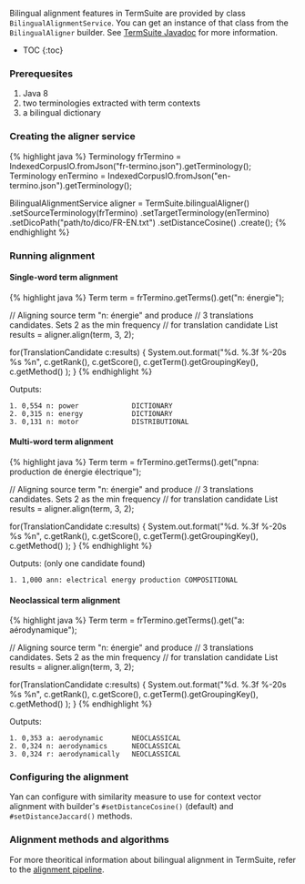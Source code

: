 Bilingual alignment features in TermSuite are provided by class `BilingualAlignmentService`. You can get an instance of that class from the `BilingualAligner` builder. See [TermSuite Javadoc](http://www.javadoc.io/doc/fr.univ-nantes.termsuite/termsuite-core/{{site.termsuite.version}}) for more information.  

* TOC
{:toc}

### Prerequesites

 1. Java 8
 1. two terminologies extracted with term contexts
 1. a bilingual dictionary


### Creating the aligner service


{% highlight java %}
Terminology frTermino = IndexedCorpusIO.fromJson("fr-termino.json").getTerminology();
Terminology enTermino = IndexedCorpusIO.fromJson("en-termino.json").getTerminology();

BilingualAlignmentService aligner = TermSuite.bilingualAligner()
    .setSourceTerminology(frTermino)
    .setTargetTerminology(enTermino)
    .setDicoPath("path/to/dico/FR-EN.txt")
    .setDistanceCosine()
    .create();
{% endhighlight %}


### Running alignment

#### Single-word term alignment

{% highlight java %}
Term term = frTermino.getTerms().get("n: énergie");

// Aligning source term "n: énergie" and produce
// 3 translations candidates. Sets 2 as the min frequency
// for translation candidate
List<TranslationCandidate> results = aligner.align(term, 3, 2);

for(TranslationCandidate c:results) {
  System.out.format("%d. %.3f %-20s %s %n",
      c.getRank(),
      c.getScore(),
      c.getTerm().getGroupingKey(),
      c.getMethod()
      );
}
{% endhighlight %}

Outputs:

```
1. 0,554 n: power             DICTIONARY
2. 0,315 n: energy            DICTIONARY
3. 0,131 n: motor             DISTRIBUTIONAL
```

#### Multi-word term alignment

{% highlight java %}
Term term = frTermino.getTerms().get("npna: production de énergie électrique");

// Aligning source term "n: énergie" and produce
// 3 translations candidates. Sets 2 as the min frequency
// for translation candidate
List<TranslationCandidate> results = aligner.align(term, 3, 2);

for(TranslationCandidate c:results) {
  System.out.format("%d. %.3f %-20s %s %n",
      c.getRank(),
      c.getScore(),
      c.getTerm().getGroupingKey(),
      c.getMethod()
      );
}
{% endhighlight %}

Outputs: (only one candidate found)

```
1. 1,000 ann: electrical energy production COMPOSITIONAL
```


#### Neoclassical term alignment

{% highlight java %}
Term term = frTermino.getTerms().get("a: aérodynamique");

// Aligning source term "n: énergie" and produce
// 3 translations candidates. Sets 2 as the min frequency
// for translation candidate
List<TranslationCandidate> results = aligner.align(term, 3, 2);

for(TranslationCandidate c:results) {
  System.out.format("%d. %.3f %-20s %s %n",
      c.getRank(),
      c.getScore(),
      c.getTerm().getGroupingKey(),
      c.getMethod()
      );
}
{% endhighlight %}

Outputs:

```
1. 0,353 a: aerodynamic       NEOCLASSICAL
2. 0,324 n: aerodynamics      NEOCLASSICAL
3. 0,324 r: aerodynamically   NEOCLASSICAL
```


### Configuring the alignment

Yan can configure with similarity measure to use for context vector alignment with builder's `#setDistanceCosine()` (default) and `#setDistanceJaccard()` methods.

### Alignment methods and algorithms

For more theoritical information about bilingual alignment in TermSuite, refer to the [alignment pipeline](/documentation/termsuite-pipelines/#bilingual-alignment-step-3).
